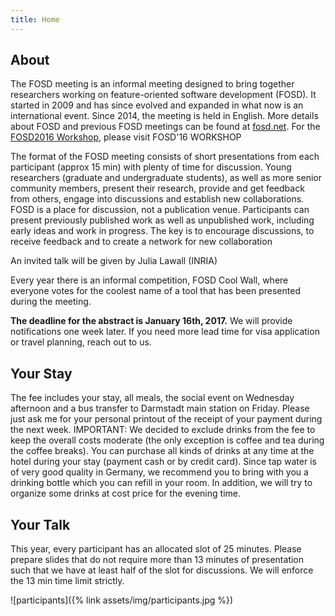 ```yaml
---
title: Home
---
```

## About
The FOSD meeting is an informal meeting designed to bring together researchers working on feature-oriented software development (FOSD). 
It started in 2009 and has since evolved and expanded in what now is an international event. 
Since 2014, the meeting is held in English. 
More details about FOSD and previous FOSD meetings can be found at [fosd.net](http://fosd.net). 
For the [FOSD2016 Workshop](http://fosd.net/workshop2016), please visit FOSD'16 WORKSHOP

The format of the FOSD meeting consists of short presentations from each participant (approx 15 min) with plenty of time for discussion.
Young researchers (graduate and undergraduate students), as well as more senior community members, present their research, provide and get feedback from others, engage into discussions and establish new collaborations.
FOSD is a place for discussion, not a publication venue.
Participants can present previously published work as well as unpublished work, including early ideas and work in progress.
The key is to encourage discussions, to receive feedback and to create a network for new collaboration

An invited talk will be given by Julia Lawall (INRIA)

Every year there is an informal competition, FOSD Cool Wall, where everyone votes for the coolest name of a tool that has been presented during the meeting.

**The deadline for the abstract is January 16th, 2017.**
We will provide notifications one week later. If you need more lead time for visa application or travel planning, reach out to us.

## Your Stay
The fee includes your stay, all meals, the social event on Wednesday afternoon and a bus transfer to Darmstadt main station on Friday.
Please just ask me for your personal printout of the receipt of your payment during the next week.
IMPORTANT: We decided to exclude drinks from the fee to keep the overall costs moderate (the only exception is coffee and tea during the coffee breaks).
You can purchase all kinds of drinks at any time at the hotel during your stay (payment cash or by credit card).
Since tap water is of very good quality in Germany, we recommend you to bring with you a drinking bottle which you can refill in your room.
In addition, we will try to organize some drinks at cost price for the evening time.

## Your Talk
This year, every participant has an allocated slot of 25 minutes.
Please prepare slides that do not require more than 13 minutes of presentation such that we have at least half of the slot for discussions.
We will enforce the 13 min time limit strictly.

![participants]({% link assets/img/participants.jpg %})
